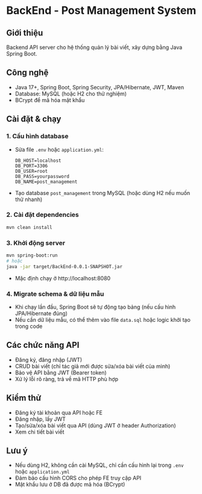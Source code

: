# BackEnd - Post Management System

## Giới thiệu

Backend API server cho hệ thống quản lý bài viết, xây dựng bằng Java Spring Boot.

## Công nghệ

- Java 17+, Spring Boot, Spring Security, JPA/Hibernate, JWT, Maven
- Database: MySQL (hoặc H2 cho thử nghiệm)
- BCrypt để mã hóa mật khẩu

## Cài đặt & chạy

### 1. Cấu hình database

- Sửa file `.env` hoặc `application.yml`:
  ```
  DB_HOST=localhost
  DB_PORT=3306
  DB_USER=root
  DB_PASS=yourpassword
  DB_NAME=post_management
  ```
- Tạo database `post_management` trong MySQL (hoặc dùng H2 nếu muốn thử nhanh)

### 2. Cài đặt dependencies

```bash
mvn clean install
```

### 3. Khởi động server

```bash
mvn spring-boot:run
# hoặc
java -jar target/BackEnd-0.0.1-SNAPSHOT.jar
```

- Mặc định chạy ở http://localhost:8080

### 4. Migrate schema & dữ liệu mẫu

- Khi chạy lần đầu, Spring Boot sẽ tự động tạo bảng (nếu cấu hình JPA/Hibernate đúng)
- Nếu cần dữ liệu mẫu, có thể thêm vào file `data.sql` hoặc logic khởi tạo trong code

## Các chức năng API

- Đăng ký, đăng nhập (JWT)
- CRUD bài viết (chỉ tác giả mới được sửa/xóa bài viết của mình)
- Bảo vệ API bằng JWT (Bearer token)
- Xử lý lỗi rõ ràng, trả về mã HTTP phù hợp

## Kiểm thử

- Đăng ký tài khoản qua API hoặc FE
- Đăng nhập, lấy JWT
- Tạo/sửa/xóa bài viết qua API (dùng JWT ở header Authorization)
- Xem chi tiết bài viết

## Lưu ý

- Nếu dùng H2, không cần cài MySQL, chỉ cần cấu hình lại trong `.env` hoặc `application.yml`
- Đảm bảo cấu hình CORS cho phép FE truy cập API
- Mật khẩu lưu ở DB đã được mã hóa (BCrypt)
